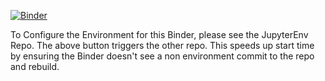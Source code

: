 [![Binder](https://mybinder.org/badge_logo.svg)](https://mybinder.org/v2/gh/HepaxCodex/JupyterEnv/main?urlpath=git-pull?repo=https://github.com/HepaxCodex/Jupyter)


To Configure the Environment for this Binder, please see the JupyterEnv Repo.
The above button triggers the other repo.
This speeds up start time by ensuring the Binder doesn't see a non environment commit to the repo and rebuild.

